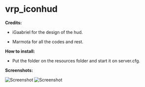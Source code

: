 # vrp_iconhud
**Credits:**

 - iGaabriel for the design of the hud. 
  
 - Marmota for all the codes and rest.

**How to install:**

 - Put the folder on the resources folder and start it on server.cfg.


**Screenshots:**


![Screenshot](https://i.imgur.com/qpd6fFe.png)
![Screenshot](https://i.imgur.com/cUHGOwf.jpg)

